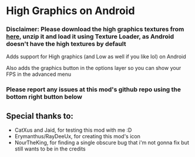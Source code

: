 # High Graphics on Android

### <cr>Disclaimer: Please download the high graphics textures from [here](https://drive.google.com/drive/folders/1kLSaVvQuGQvvI_hT0p6doAHAtTrVy_uM?usp=sharing), unzip it and load it using Texture Loader, as Android doesn't have the high textures by default</c>

Adds support for High graphics (and Low as well if you like lol) on Android

Also adds the graphics button in the options layer so you can show your FPS in the advanced menu

### Please report any issues at this mod's github repo using the bottom right button below

## Special thanks to:
- CatXus and Jaid, for testing this mod with me :D
- Erymanthus/RayDeeUx, for creating this mod's icon
- NourTheKing, for finding a single obscure bug that i'm not gonna fix but still wants to be in the credits